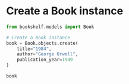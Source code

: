 # Create a Book instance

```python
from bookshelf.models import Book

# Create a Book instance
book = Book.objects.create(
    title="1984",
    author="George Orwell",
    publication_year=1949
)

book

